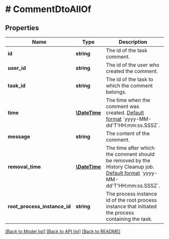 # # CommentDtoAllOf

## Properties

Name | Type | Description | Notes
------------ | ------------- | ------------- | -------------
**id** | **string** | The id of the task comment. | [optional]
**user_id** | **string** | The id of the user who created the comment. | [optional]
**task_id** | **string** | The id of the task to which the comment belongs. | [optional]
**time** | [**\DateTime**](\DateTime.md) | The time when the comment was created. [Default format]($(docsUrl)/reference/rest/overview/date-format/) &#x60;yyyy-MM-dd&#39;T&#39;HH:mm:ss.SSSZ&#x60;. | [optional]
**message** | **string** | The content of the comment. | [optional]
**removal_time** | [**\DateTime**](\DateTime.md) | The time after which the comment should be removed by the History Cleanup job. [Default format]($(docsUrl)/reference/rest/overview/date-format/) &#x60;yyyy-MM-dd&#39;T&#39;HH:mm:ss.SSSZ&#x60;. | [optional]
**root_process_instance_id** | **string** | The process instance id of the root process instance that initiated the process containing the task. | [optional]

[[Back to Model list]](../../README.md#models) [[Back to API list]](../../README.md#endpoints) [[Back to README]](../../README.md)

